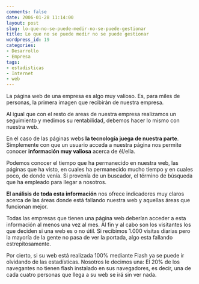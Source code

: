 ```yaml
---
comments: false
date: 2006-01-28 11:14:00
layout: post
slug: lo-que-no-se-puede-medir-no-se-puede-gestionar
title: Lo que no se puede medir no se puede gestionar
wordpress_id: 19
categories:
- Desarrollo
- Empresa
tags:
- estadisticas
- Internet
- web
---
```


La página web de una empresa es algo muy valioso.  Es, para miles de personas, la primera imagen que recibirán de nuestra empresa.





Al igual que con el resto de areas de nuestra empresa realizamos un seguimiento y medimos su rentabilidad, debemos hacer lo mismo con nuestra web.





En el caso de las páginas webs **la tecnología juega de nuestra parte**.  Simplemente con que un usuario acceda a nuestra página nos permite conocer **información muy valiosa** acerca de él/ella.





Podemos conocer el tiempo que ha permanecido en nuestra web, las páginas que ha visto, en cuales ha permanecido mucho tiempo y en cuales poco, de donde venía.  Si provenía de un buscador, el término de búsqueda que ha empleado para llegar a nosotros.





**El análisis de toda esta información** nos ofrece indicadores muy claros acerca de las áreas donde está fallando nuestra web y aquellas áreas que funcionan mejor.





Todas las empresas que tienen una página web deberían acceder a esta información al menos una vez al mes.  Al fin y al cabo son los visitantes los que deciden si una web es o no útil.  Si recibimos 1.000 visitas diarias pero la mayoría de la gente no pasa de ver la portada, algo esta fallando estrepitosamente.





Por cierto, si su web está realizada 100% mediante Flash ya se puede ir olvidando de las estadísticas.  Nosotros le decimos una: El 20% de los navegantes no tienen flash instalado en sus navegadores, es decir, una de cada cuatro personas que llega a su web se irá sin ver nada.
